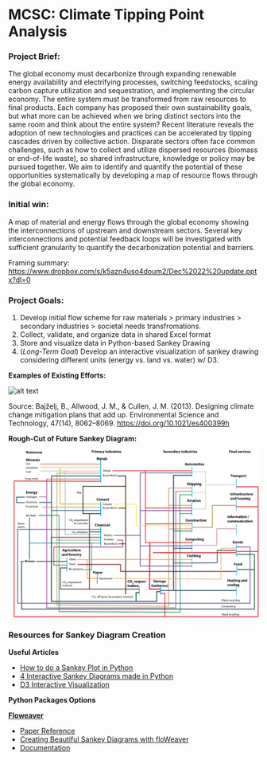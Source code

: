 # **MCSC: Climate Tipping Point Analysis**

### **Project Brief**:

<p>The global economy must decarbonize through expanding renewable energy availability and electrifying processes, switching feedstocks, scaling carbon capture utilization and sequestration, and implementing the circular economy. The entire system must be transformed from raw resources to final products. Each company has proposed their own sustainability goals, but what more can be achieved when we bring distinct sectors into the same room and think about the entire system? Recent literature reveals the adoption of new technologies and practices can be accelerated by tipping cascades driven by collective action. Disparate sectors often face common challenges, such as how to collect and utilize dispersed resources (biomass or end-of-life waste), so shared infrastructure, knowledge or policy may be pursued together. We aim to identify and quantify the potential of these opportunities systematically by developing a map of resource flows through the global economy.</p>

### Initial win:

A map of material and energy flows through the global economy showing the interconnections of upstream and downstream sectors. Several key interconnections and potential feedback loops will be investigated with sufficient granularity to quantify the decarbonization potential and barriers.

Framing summary: https://www.dropbox.com/s/k5azn4uso4doum2/Dec%2022%20update.pptx?dl=0

### Project Goals:

1. Develop initial flow scheme for raw materials > primary industries > secondary industries > societal needs transfromations.
2. Collect, validate, and organize data in shared Excel format
3. Store and visualize data in Python-based Sankey Drawing
4. (*Long-Term Goal*) Develop an interactive visualization of sankey drawing considering different units (energy vs. land vs. water) w/ D3.

**Examples of Existing Efforts:**

![alt text](https://github.com/lamaoudi/climatetippingpoint/blob/main/references/Bajželj_2013_GlobalSankey.png)

Source: Bajželj, B., Allwood, J. M., & Cullen, J. M. (2013). Designing climate change mitigation plans that add up. Environmental Science and Technology, 47(14), 8062–8069. https://doi.org/10.1021/es400399h

**Rough-Cut of Future Sankey Diagram:**

![alt text](https://github.com/lamaoudi/climatetippingpoint/blob/main/references/SampleSankey_Katie.png?)

### Resources for Sankey Diagram Creation

**Useful Articles**

- [How to do a Sankey Plot in Python](https://medium.com/analytics-vidhya/how-to-do-a-sankey-plot-in-python-5298869f5e8e)
- [4 Interactive Sankey Diagrams made in Python](https://medium.com/plotly/4-interactive-sankey-diagram-made-in-python-3057b9ee8616)
- [D3 Interactive Visualization](https://github.com/d3/d3-sankey)

**Python Packages Options**

[**Floweaver**](https://github.com/ricklupton/floweaver)

- [Paper Reference](https://www.sciencedirect.com/science/article/pii/S0921344917301167#bib0140)
- [Creating Beautiful Sankey Diagrams with floWeaver](https://towardsdatascience.com/creating-beautiful-sankey-diagrams-with-floweaver-dc1f02fe76bc)
- [Documentation](https://sankeyview.readthedocs.io/en/latest/)
